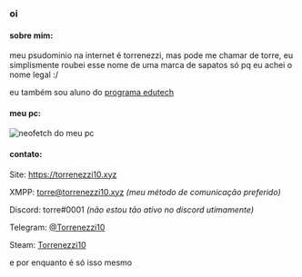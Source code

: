 ### oi

#### **sobre mim**:

meu psudominio na internet é torrenezzi, mas pode me chamar de torre, eu simplismente roubei esse nome de uma marca de sapatos só pq eu achei o nome legal :/

eu também sou aluno do [programa edutech](https://www.educacao.pr.gov.br/programacao)

#### **meu pc**:

![neofetch do meu pc](img/neofetch.png)

#### **contato**:

Site: https://torrenezzi10.xyz

XMPP: torre@torrenezzi10.xyz *(meu método de comunicação preferido)*

Discord: torre#0001 *(não estou tão ativo no discord utimamente)*

Telegram: [@Torrenezzi10](https://t.me/Torrenezzi10)

Steam: [Torrenezzi10](https://steamcommunity.com/id/Torrenezzi10)

e por enquanto é só isso mesmo
